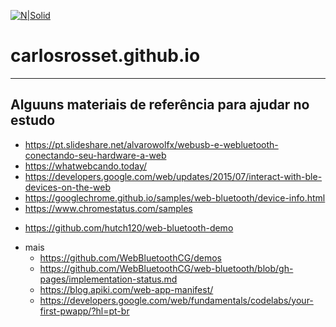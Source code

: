 [![N|Solid](https://mirar.solutions/images/logo.png)](https://mirar.solutions)
# carlosrosset.github.io
---

## Alguuns materiais de referência para ajudar no estudo

 - https://pt.slideshare.net/alvarowolfx/webusb-e-webluetooth-conectando-seu-hardware-a-web
 - https://whatwebcando.today/
 - https://developers.google.com/web/updates/2015/07/interact-with-ble-devices-on-the-web
 - https://googlechrome.github.io/samples/web-bluetooth/device-info.html
 - https://www.chromestatus.com/samples
 * https://github.com/hutch120/web-bluetooth-demo
 - mais
    - https://github.com/WebBluetoothCG/demos
    - https://github.com/WebBluetoothCG/web-bluetooth/blob/gh-pages/implementation-status.md
   - https://blog.apiki.com/web-app-manifest/
   - https://developers.google.com/web/fundamentals/codelabs/your-first-pwapp/?hl=pt-br
